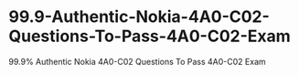 # 99.9-Authentic-Nokia-4A0-C02-Questions-To-Pass-4A0-C02-Exam
99.9% Authentic Nokia 4A0-C02 Questions To Pass 4A0-C02 Exam
